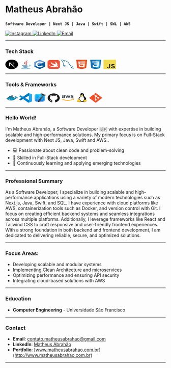 # Matheus Abrahão

**`Software Developer | Next JS | Java | Swift | SWL | AWS`**

<p>
  <a href="https://www.instagram.com/abrahao.dev">
    <img src="https://img.shields.io/badge/Instagram-%23E4405F.svg?&style=flat-square&logo=instagram&logoColor=white&color=071A2C" alt="Instagram">
  </a>
  <a href="https://www.linkedin.com/in/matheus-abrah%C3%A3o-1a7aa5246/">
    <img src="https://img.shields.io/badge/LinkedIn-%230071A2.svg?&style=flat-square&logo=linkedin&logoColor=white&color=071A2C" alt="LinkedIn">
  </a>
  <a href="mailto:contato.matheusabrahao@gmail.com">
    <img src="https://img.shields.io/badge/Email-D14836?style=flat-square&logo=gmail&logoColor=white&color=071A2C" alt="Email">
  </a>
</p>

---

### Tech Stack
<a href="#"><img align="center" alt="Next JS" height="30" width="40" src="https://raw.githubusercontent.com/devicons/devicon/master/icons/nextjs/nextjs-original.svg"></a>
<a href="#"><img align="center" alt="Java" height="30" width="40" src="https://raw.githubusercontent.com/devicons/devicon/master/icons/java/java-original.svg"></a>
<a href="#"><img align="center" alt="C" height="30" width="40" src="https://raw.githubusercontent.com/devicons/devicon/master/icons/c/c-original.svg"></a>
<a href="#"><img align="center" alt="Swift" height="30" width="40" src="https://raw.githubusercontent.com/devicons/devicon/master/icons/swift/swift-original.svg"></a>
<a href="#"><img align="center" alt="SQL" height="30" width="40" src="https://raw.githubusercontent.com/devicons/devicon/master/icons/mysql/mysql-original.svg"></a>
<a href="#"><img align="center" alt="HTML" height="30" width="40" src="https://raw.githubusercontent.com/devicons/devicon/master/icons/html5/html5-original.svg"></a>
<a href="#"><img align="center" alt="CSS" height="30" width="40" src="https://raw.githubusercontent.com/devicons/devicon/master/icons/css3/css3-original.svg"></a>
<a href="#"><img align="center" alt="JavaScript" height="30" width="40" src="https://raw.githubusercontent.com/devicons/devicon/master/icons/javascript/javascript-original.svg"></a>

---

### Tools & Frameworks
<a href="#"><img align="center" alt="Docker" height="30" width="40" src="https://raw.githubusercontent.com/devicons/devicon/master/icons/docker/docker-original.svg"></a>
<a href="#"><img align="center" alt="Visual Studio Code" height="30" width="40" src="https://raw.githubusercontent.com/devicons/devicon/master/icons/vscode/vscode-original.svg"></a>
<a href="#"><img align="center" alt="Xcode" height="30" width="40" src="https://raw.githubusercontent.com/devicons/devicon/master/icons/xcode/xcode-original.svg"></a>
<a href="#"><img align="center" alt="GitHub" height="30" width="40" src="https://raw.githubusercontent.com/devicons/devicon/master/icons/github/github-original.svg"></a>
<a href="#"><img align="center" alt="AWS" height="30" width="40" src="https://raw.githubusercontent.com/devicons/devicon/master/icons/amazonwebservices/amazonwebservices-original-wordmark.svg"></a>
<a href="#"><img align="center" alt="Linux" height="30" width="40" src="https://raw.githubusercontent.com/devicons/devicon/master/icons/linux/linux-original.svg"></a>
<a href="#"><img align="center" alt="Git" height="30" width="40" src="https://raw.githubusercontent.com/devicons/devicon/master/icons/git/git-original.svg"></a>

---

### Hello World!
I'm Matheus Abrahão, a Software Developer 🇧🇷 with expertise in building scalable and high-performance solutions. My primary focus is on Full-Stack development with Next JS, Java, Swift and AWS..

- 💻 Passionate about clean code and problem-solving  
- 🔧 Skilled in Full-Stack development  
- 🚀 Continuously learning and applying emerging technologies  

---

### Professional Summary
As a Software Developer, I specialize in building scalable and high-performance applications using a variety of modern technologies such as Next.js, Java, Swift, and SQL. I have experience with cloud platforms like AWS, containerization tools such as Docker, and version control with Git. I focus on creating efficient backend systems and seamless integrations across multiple platforms. Additionally, I leverage frameworks like React and Tailwind CSS to craft responsive and user-friendly frontend experiences. With a strong foundation in both backend and frontend development, I am dedicated to delivering reliable, secure, and optimized solutions.

---

### Focus Areas:
- Developing scalable and modular systems
- Implementing Clean Architecture and microservices
- Optimizing performance and ensuring API security
- Integrating cloud-based solutions with AWS

---

### Education
- **Computer Engineering** - Universidade São Francisco

---

### Contact
- **Email**: [contato.matheusabrahao@gmail.com](mailto:contato.matheusabrahao@gmail.com)  
- **LinkedIn**: [Matheus Abrahão](https://www.linkedin.com/in/matheus-abrah%C3%A3o-1a7aa5246/)  
- **Portfolio**: [www.matheusabrahao.com.br](http://www.matheusabrahao.com.br)  

---
